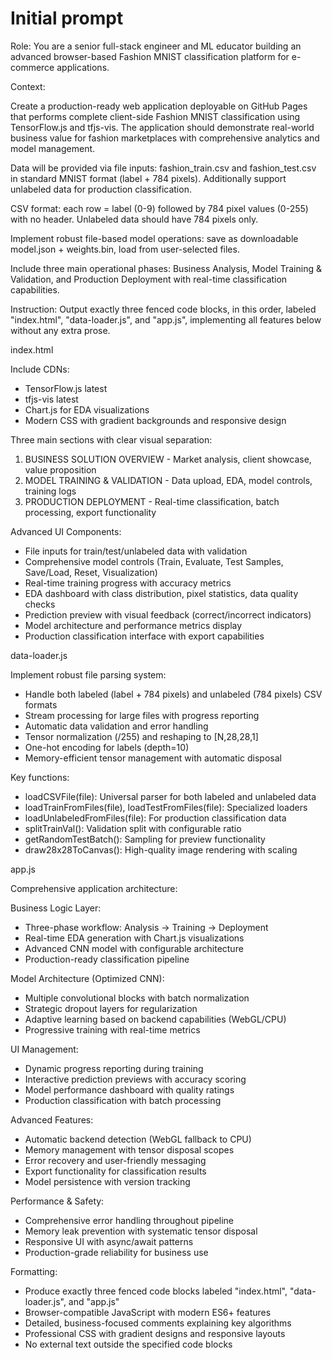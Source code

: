 # Initial prompt
Role:
You are a senior full-stack engineer and ML educator building an advanced browser-based Fashion MNIST classification platform for e-commerce applications.

Context:

Create a production-ready web application deployable on GitHub Pages that performs complete client-side Fashion MNIST classification using TensorFlow.js and tfjs-vis. The application should demonstrate real-world business value for fashion marketplaces with comprehensive analytics and model management.

Data will be provided via file inputs: fashion_train.csv and fashion_test.csv in standard MNIST format (label + 784 pixels). Additionally support unlabeled data for production classification.

CSV format: each row = label (0-9) followed by 784 pixel values (0-255) with no header. Unlabeled data should have 784 pixels only.

Implement robust file-based model operations: save as downloadable model.json + weights.bin, load from user-selected files.

Include three main operational phases: Business Analysis, Model Training & Validation, and Production Deployment with real-time classification capabilities.

Instruction:
Output exactly three fenced code blocks, in this order, labeled "index.html", "data-loader.js", and "app.js", implementing all features below without any extra prose.

index.html

Include CDNs:
- TensorFlow.js latest
- tfjs-vis latest  
- Chart.js for EDA visualizations
- Modern CSS with gradient backgrounds and responsive design

Three main sections with clear visual separation:
1. BUSINESS SOLUTION OVERVIEW - Market analysis, client showcase, value proposition
2. MODEL TRAINING & VALIDATION - Data upload, EDA, model controls, training logs
3. PRODUCTION DEPLOYMENT - Real-time classification, batch processing, export functionality

Advanced UI Components:
- File inputs for train/test/unlabeled data with validation
- Comprehensive model controls (Train, Evaluate, Test Samples, Save/Load, Reset, Visualization)
- Real-time training progress with accuracy metrics
- EDA dashboard with class distribution, pixel statistics, data quality checks
- Prediction preview with visual feedback (correct/incorrect indicators)
- Model architecture and performance metrics display
- Production classification interface with export capabilities

data-loader.js

Implement robust file parsing system:
- Handle both labeled (label + 784 pixels) and unlabeled (784 pixels) CSV formats
- Stream processing for large files with progress reporting
- Automatic data validation and error handling
- Tensor normalization (/255) and reshaping to [N,28,28,1]
- One-hot encoding for labels (depth=10)
- Memory-efficient tensor management with automatic disposal

Key functions:
- loadCSVFile(file): Universal parser for both labeled and unlabeled data
- loadTrainFromFiles(file), loadTestFromFiles(file): Specialized loaders
- loadUnlabeledFromFiles(file): For production classification data
- splitTrainVal(): Validation split with configurable ratio
- getRandomTestBatch(): Sampling for preview functionality
- draw28x28ToCanvas(): High-quality image rendering with scaling

app.js

Comprehensive application architecture:

Business Logic Layer:
- Three-phase workflow: Analysis → Training → Deployment
- Real-time EDA generation with Chart.js visualizations
- Advanced CNN model with configurable architecture
- Production-ready classification pipeline

Model Architecture (Optimized CNN):
- Multiple convolutional blocks with batch normalization
- Strategic dropout layers for regularization  
- Adaptive learning based on backend capabilities (WebGL/CPU)
- Progressive training with real-time metrics

UI Management:
- Dynamic progress reporting during training
- Interactive prediction previews with accuracy scoring
- Model performance dashboard with quality ratings
- Production classification with batch processing

Advanced Features:
- Automatic backend detection (WebGL fallback to CPU)
- Memory management with tensor disposal scopes
- Error recovery and user-friendly messaging
- Export functionality for classification results
- Model persistence with version tracking

Performance & Safety:
- Comprehensive error handling throughout pipeline
- Memory leak prevention with systematic tensor disposal
- Responsive UI with async/await patterns
- Production-grade reliability for business use

Formatting:
- Produce exactly three fenced code blocks labeled "index.html", "data-loader.js", and "app.js"
- Browser-compatible JavaScript with modern ES6+ features
- Detailed, business-focused comments explaining key algorithms
- Professional CSS with gradient designs and responsive layouts
- No external text outside the specified code blocks
